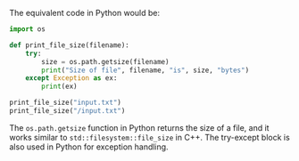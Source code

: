  The equivalent code in Python would be:

```python
import os

def print_file_size(filename):
    try:
        size = os.path.getsize(filename)
        print("Size of file", filename, "is", size, "bytes")
    except Exception as ex:
        print(ex)

print_file_size("input.txt")
print_file_size("/input.txt")
```
The `os.path.getsize` function in Python returns the size of a file, and it works similar to `std::filesystem::file_size` in C++. The try-except block is also used in Python for exception handling.
